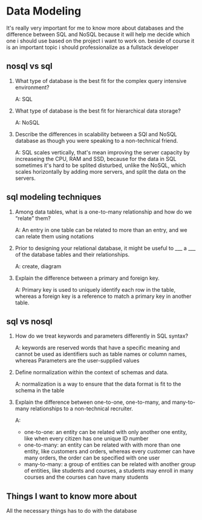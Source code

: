 # Data Modeling

It's really very important for me to know more about databases and the difference between SQL and NoSQL because it will help me decide which one i should use based on the project i want to work on. beside of course it is an important topic i should professionalize as a fullstack developer

## nosql vs sql

1. What type of database is the best fit for the complex query intensive environment?
    
    A: SQL

2. What type of database is the best fit for hierarchical data storage?

    A: NoSQL

3. Describe the differences in scalability between a SQl and NoSQL database as though you were speaking to a non-technical friend.

    A: SQL scales vertically, that's mean improving the server capacity by increaseing the CPU, RAM  and SSD, because for the data in SQL sometimes it's hard to be splited disturbed, unlike the NoSQL, which scales horizontally by adding more servers, and split the data on the servers.

## sql modeling techniques

1. Among data tables, what is a one-to-many relationship and how do we “relate” them?
    
    A: An entry in one table can be related to more than an entry, and we can relate them using notations 
    
2. Prior to designing your relational database, it might be useful to ___ a ___ of the database tables and their relationships.

    A: create, diagram

3. Explain the difference between a primary and foreign key.

    A: Primary key is used to uniquely identify each row in the table, whereas a foreign key is a reference to match a primary key in another table.

## sql vs nosql

1. How do we treat keywords and parameters differently in SQL syntax?
    
    A: keywords are reserved words that have a specific meaning and cannot be used as identifiers such as table names or column names, whereas Parameters are the user-supplied values

2. Define normalization within the context of schemas and data.

    A: normalization is a way to ensure that the data format is fit to the schema in the table

3. Explain the difference between one-to-one, one-to-many, and many-to-many relationships to a non-technical recruiter.

    A: 
    * one-to-one: an entity can be related with only another one entity, like when every citizen has one unique ID number
    * one-to-many: an entity can be related with with more than one entity, like customers and orders, whereas every customer can have many orders, the order can be specified with one user
    * many-to-many: a group of entities can be related with another group of entities, like students and courses, a students may enroll in many courses and the courses can have many students 

## Things I want to know more about

All the necessary things has to do with the database